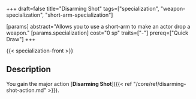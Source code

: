 +++
draft=false
title="Disarming Shot"
tags=["specialization", "weapon-specialization", "short-arm-specialization"]

[params]
  abstract="Allows you to use a short-arm to make an actor drop a weapon."
  [params.specialization]
    cost="0 sp"
    traits=["-"]
    prereq=["Quick Draw"]
+++

{{< specialization-front >}}

## Description

You gain the major action 
[**Disarming Shot**]({{< ref "/core/ref/disarming-shot-action.md" >}}).

